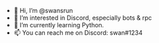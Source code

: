 - 👋 Hi, I’m @swansrun
- 👀 I’m interested in Discord, especially bots & rpc
- 🌱 I’m currently learning Python.
- 📫 You can reach me on Discord: swan#1234

<!---
swansrun/swansrun is a ✨ special ✨ repository because its `README.md` (this file) appears on your GitHub profile.
You can click the Preview link to take a look at your changes.
--->
